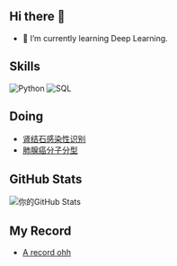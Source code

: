 ## Hi there 👋

<!--
**fancccc/fancccc** is a ✨ _special_ ✨ repository because its `README.md` (this file) appears on your GitHub profile.

Here are some ideas to get you started:

- 🔭 I’m currently working on ...
- 🌱 I’m currently learning ...
- 👯 I’m looking to collaborate on ...
- 🤔 I’m looking for help with ...
- 💬 Ask me about ...
- 📫 How to reach me: ...
- 😄 Pronouns: ...
- ⚡ Fun fact: ...
-->
- 🌱 I’m currently learning Deep Learning.
## Skills
![Python](https://img.shields.io/badge/-Python-3776AB?style=flat-square&logo=python&logoColor=white)
![SQL](https://img.shields.io/badge/-SQL-4479A1?style=flat-square&logo=MySQL&logoColor=white)
## Doing
- [肾结石感染性识别](https://github.com/fancccc/KidneyStoneSC) 
- [肺腺癌分子分型](https://github.com/fancccc/LungCancerDC)

## GitHub Stats
![你的GitHub Stats](https://github-readme-stats.vercel.app/api?username=fancccc&show_icons=true)

## My Record
- [A record ohh](https://github.com/fancccc/ohh)
